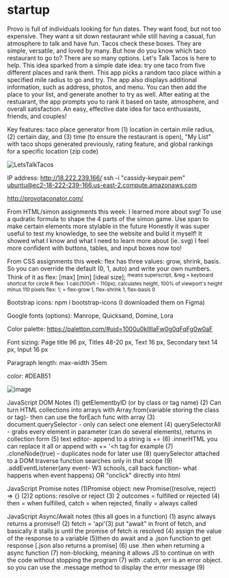# startup
Provo is full of individuals looking for fun dates. They want food, but not too expensive. They want a sit down restaurant while still having a casual, fun atmosphere to talk and have fun. Tacos check these boxes. They are simple, versatile, and loved by many. But how do you know which taco restaurant to go to? There are so many options. Let's Talk Tacos is here to help. This idea sparked from a simple date idea: try one taco from five different places and rank them. This app picks a random taco place within a specified mile radius to go and try. The app also displays additional information, such as address, photos, and menu. You can then add the place to your list, and generate another to try as well. After eating at the restuarant, the app prompts you to rank it based on taste, atmosphere, and overall satisfaction. An easy, effective date idea for taco enthusiasts, friends, and couples!

Key features: taco place generator from (1) location in certain mile radius, (2) certain day, and (3) time (to ensure the restaurant is open), "My List" with taco shops generated previously, rating feature, and global rankings for a specific location (zip code)

![LetsTalkTacos](https://user-images.githubusercontent.com/120153538/214683601-231f275c-fc0d-4737-b04b-40cf91a3df9b.jpg)


IP address: http://18.222.239.166/
ssh -i "cassidy-keypair.pem" ubuntu@ec2-18-222-239-166.us-east-2.compute.amazonaws.com

http://provotaconator.com/

From HTML/simon assignments this week:
I learned more about svg! To use a qudratic formula to shape the 4 parts of the simon game.
Use span to make certain elements more stylable in the future
Honestly it was super useful to test my knowledge, to see the website and build it myself! It showed what I know and what I need to learn more about (ie. svg)
I feel more confident with buttons, tables, and input boxes now too!

From CSS assignments this week:
flex has three values: grow, shrink, basis. So you can override the default (0, 1, auto) and write your own numbers. Think of it as flex: [max] [min] [ideal size];
<sup> means superscript, &reg = keyboard shortcut for circle R
flex: 1 calc(100vh - 110px); calculates height, 100% of viewport's height minus 110 pixels
flex: 1; = flex-grow 1, flex-shrink 1, flex-basis 0

Bootstrap icons: npm i bootstrap-icons (I downloaded them on Figma)
  
Google fonts (options): Manrope, Quicksand, Domine, Lora
  
Color palette: https://paletton.com/#uid=1000u0kllllaFw0g0qFqFg0w0aF
  
Font sizing: Page title	96 px, Titles	48-20 px, Text	16 px, Secondary text	14 px, Input	16 px
  
Paragraph length: max-width 35em

color: #DEAB51
  
![image](https://user-images.githubusercontent.com/120153538/221058609-c30ad3ca-b42f-484d-97ee-9f31000f90e9.png)

JavaScript DOM Notes
  (1) getElementbyID (or by class or tag name)
  (2) Can turn HTML collections into arrays with Array.from(variable storing the class or tag)- then can use the forEach func with array
  (3) document.querySelector - only can select one element
  (4) querySelectorAll - grabs every element in parameter (can do several elements), returns in collection form
  (5) text editor- append to a string is +=
  (6) .innerHTML you can replace it all or append with += '<h tag for example
  (7) .cloneNode(true) - duplicates node for later use
  (8) querySelector attached to a DOM traverse function searches only in that scope
  (9) .addEventListener(any event- W3 schools, call back function- what happens when event happens) OR "onclick" directly into html
  
JavaScript Promise notes
(1)Promise object: new Promise((resolve, reject) => {}
(2)2 options: resolve or reject
(3) 2 outcomes = fulfilled or rejected
(4) then = when fulfilled, catch = when rejected, finally = always called
  
JavaScript Async/Await notes
(this all goes in a function) (1) async always returns a promise!! (2) fetch = 'api'(3) put "await" in front of fetch, and basically it stalls js until the promise of fetch is resolved (4) assign the value of the response to a variable (5)then do await and a .json function to get response [.json also returns a promise] (6) use .then when returning a async function (7) non-blocking, meaning it allows JS to continue on with the code without stopping the program (7) with .catch, err is an error object. so you can use the .message method to display the error message (9)
